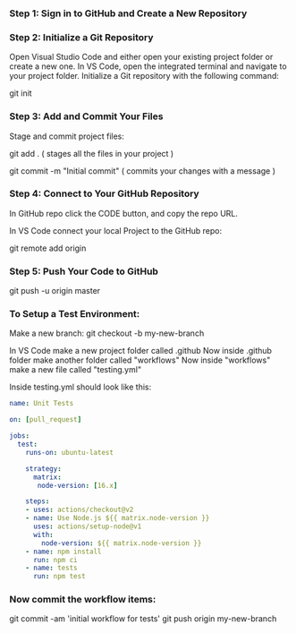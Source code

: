 ### Step 1: Sign in to GitHub and Create a New Repository
### Step 2: Initialize a Git Repository

Open Visual Studio Code and either open your existing project folder or create a new one. 
In VS Code, open the integrated terminal and navigate to your project folder.
Initialize a Git repository with the following command:

git init

### Step 3: Add and Commit Your Files

Stage and commit project files:

git add .                         ( stages all the files in your project )

git commit -m "Initial commit"    ( commits your changes with a message )

### Step 4: Connect to Your GitHub Repository

In GitHub repo click the CODE button, and copy the repo URL.

In VS Code connect your local Project to the GitHub repo:

git remote add origin <repository-url>

### Step 5: Push Your Code to GitHub

git push -u origin master

### To Setup a Test Environment:
Make a new branch:
git checkout -b my-new-branch

In VS Code make a new project folder called .github
Now inside .github folder make another folder called "workflows" 
Now inside "workflows" make a new file called "testing.yml"

Inside testing.yml should look like this:

```yaml
name: Unit Tests

on: [pull_request]

jobs:
  test:
    runs-on: ubuntu-latest

    strategy: 
      matrix:
       node-version: [16.x]

    steps:
    - uses: actions/checkout@v2
    - name: Use Node.js ${{ matrix.node-version }}
      uses: actions/setup-node@v1
      with:
        node-version: ${{ matrix.node-version }}
    - name: npm install
      run: npm ci
    - name: tests
      run: npm test

```

### Now commit the workflow items:
git commit -am 'initial workflow for tests'
git push origin my-new-branch